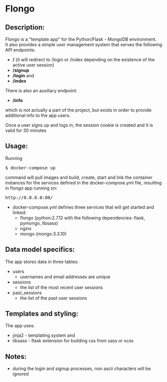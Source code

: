 # Flongo
## Description:
Flongo is a "template app" for the Python/Flask - MongoDB environment.  
It also provides a simple user management system that serves the following API endpoints:
- <b>/</b> (it will redirect to /login or /index depending on the existence of the active user session)
- <b>/signup</b>
- <b>/login</b>
and
- <b>/index</b>  

There is also an auxiliary endpoint:  
- <b>/info</b>  

which is not actually a part of the project, but exists in order to provide additional info to the app users.

Once a user signs up and logs in, the session cookie is created and it is valid for 30 minutes

## Usage:
Running
<pre>
$ docker-compose up
</pre>
command will pull images and build, create, start and link the container instances for the services defined in the docker-compose.yml file, resulting in flongo app running on:
<pre>
http://0.0.0.0:80/
</pre>
* docker-compose.yml defines three services that will get started and linked:
  * flongo (python:2.7.12 with the following dependencies: flask, pymongo, libsass)
  * nginx
  * mongo (mongo:3.3.10)
  
## Data model specifics:
The app stores data in three tables:
- users
  - usernames and email addresses are unique
- sessions
  - the list of the most recent user sessions
- past_sessions
  - the list of the past user sessions

## Templates and styling:
The app uses:
- jinja2 - templating system and
- libsass - flask extension for building css from sass or scss

## Notes:
- during the login and signup processes, non ascii characters will be ignored
